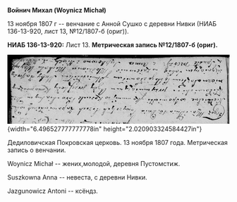 **Войнич Михал (Woynicz Michał)**

13 ноября 1807 г -- венчание с Анной Сушко с деревни Нивки (НИАБ
136-13-920, лист 13, №12/1807-б (ориг)).

**НИАБ 136-13-920:** Лист 13. **Метрическая запись №12/1807-б (ориг).**

![](./media/13e399db32fae0eb38cc2aa8db62b59e1c990181.png){width="6.496527777777778in"
height="2.020903324584427in"}

Дедиловичская Покровская церковь. 13 ноября 1807 года. Метрическая
запись о венчании.

Woynicz Michał -- жених,молодой, деревня Пустомстиж.

Suszkowna Anna -- невеста, с деревни Нивки.

Jazgunowicz Antoni -- ксёндз.
